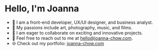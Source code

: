 # Hello, I'm Joanna

- 🌿 I am a front-end developer, UX/UI designer, and business analyst.
- 🎨 My passions include art, photography, music, and films.
- 🤝 I am eager to collaborate on exciting and innovative projects.
- 📧 Feel free to reach out to me at [hello@joanna-chow.com](mailto:hello@joanna-chow.com).
- 🌐 Check out my portfolio: [joanna-chow.com](https://www.joanna-chow.com/)

